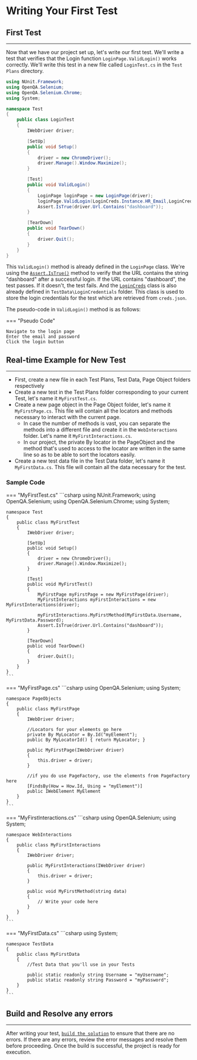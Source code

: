 # Writing Your First Test

## **First Test**

---

Now that we have our project set up, let's write our first test. We'll write a test that verifies that the Login function `LoginPage.ValidLogin()` works correctly. We'll write this test in a new file called `LoginTest.cs` in the `Test Plans` directory.

```csharp
using NUnit.Framework;
using OpenQA.Selenium;
using OpenQA.Selenium.Chrome;
using System;

namespace Test
{
	public class LoginTest
	{
		IWebDriver driver;

		[SetUp]
		public void Setup()
		{
			driver = new ChromeDriver();
			driver.Manage().Window.Maximize();
		}

		[Test]
		public void ValidLogin()
		{
			LoginPage loginPage = new LoginPage(driver);
			loginPage.ValidLogin(LoginCreds.Instance.HR_Email,LoginCreds.Instance.HR_Pwd);
			Assert.IsTrue(driver.Url.Contains("dashboard"));
		}

		[TearDown]
		public void TearDown()
		{
			driver.Quit();
		}
	}
}
```

This `ValidLogin()` method is already defined in the `LoginPage` class. We're using the [`Assert.IsTrue()`](../utilities-and-helpers/pre-defined-utilities/soft-assertion.md/#istrue) method to verify that the URL contains the string "dashboard" after a successful login. If the URL contains "dashboard", the test passes. If it doesn't, the test fails. And the [`LoginCreds`](../utilities-and-helpers/pre-defined-utilities/login-creds.md) class is also already defined in `TestData\LoginCredentials` folder. This class is used to store the login credentials for the test which are retrieved from `creds.json`.

The pseudo-code in `ValidLogin()` method is as follows:

=== "Pseudo Code"
```
Navigate to the login page
Enter the email and password
Click the login button
```

## **Real-time Example for New Test**

---

- First, create a new file in each Test Plans, Test Data, Page Object folders respectively
- Create a new test in the Test Plans folder corresponding to your current Test, let's name it `MyFirstTest.cs`.
- Create a new page object in the Page Object folder, let's name it `MyFirstPage.cs`. This file will contain all the locators and methods necessary to interact with the current page.
	- In case the number of methods is vast, you can separate the methods into a different file and create it in the `WebInteractions` folder. Let's name it `MyFirstInteractions.cs`.
	- In our project, the private By locator in the PageObject and the method that's used to access to the locator are written in the same line so as to be able to sort the locators easily.
- Create a new test data file in the Test Data folder, let's name it `MyFirstData.cs`. This file will contain all the data necessary for the test.

### Sample Code

=== "MyFirstTest.cs"
	```csharp
	using NUnit.Framework;
	using OpenQA.Selenium;
	using OpenQA.Selenium.Chrome;
	using System;

	namespace Test
	{
		public class MyFirstTest
		{
			IWebDriver driver;

			[SetUp]
			public void Setup()
			{
				driver = new ChromeDriver();
				driver.Manage().Window.Maximize();
			}

			[Test]
			public void MyFirstTest()
			{
				MyFirstPage myFirstPage = new MyFirstPage(driver);
				MyFirstInteractions myFirstInteractions = new MyFirstInteractions(driver);

				myFirstInteractions.MyFirstMethod(MyFirstData.Username, MyFirstData.Password);
				Assert.IsTrue(driver.Url.Contains("dashboard"));
			}

			[TearDown]
			public void TearDown()
			{
				driver.Quit();
			}
		}
	}
	```

=== "MyFirstPage.cs"
	```csharp
	using OpenQA.Selenium;
	using System;

	namespace PageObjects
	{
		public class MyFirstPage
		{
			IWebDriver driver;

			//Locators for your elements go here
			private By MyLocator = By.Id("myElement"); 
			public By MyLocatorId() { return MyLocator; }

			public MyFirstPage(IWebDriver driver)
			{
				this.driver = driver;
			}

			//if you do use PageFactory, use the elements from PageFactory here
			[FindsBy(How = How.Id, Using = "myElement")]
			public IWebElement MyElement
		}
	}
	```

=== "MyFirstInteractions.cs"
	```csharp
	using OpenQA.Selenium;
	using System;

	namespace WebInteractions
	{
		public class MyFirstInteractions
		{
			IWebDriver driver;

			public MyFirstInteractions(IWebDriver driver)
			{
				this.driver = driver;
			}

			public void MyFirstMethod(string data)
			{
				// Write your code here
			}
		}
	}
	```

=== "MyFirstData.cs"
	```csharp
	using System;

	namespace TestData
	{
		public class MyFirstData
		{
			//Test Data that you'll use in your Tests

			public static readonly string Username = "myUsername";
			public static readonly string Password = "myPassword";
		}
	}
	```

## **Build and Resolve any errors**

---

After writing your test, [`build the solution`](../getting-started/build.md) to ensure that there are no errors. If there are any errors, review the error messages and resolve them before proceeding. Once the build is successful, the project is ready for execution.